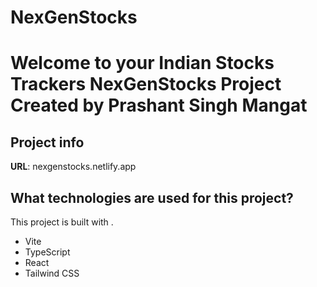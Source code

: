 # NexGenStocks


# Welcome to your Indian Stocks Trackers NexGenStocks Project Created by Prashant Singh Mangat

## Project info

**URL**: nexgenstocks.netlify.app

## What technologies are used for this project?

This project is built with .

- Vite
- TypeScript
- React
- Tailwind CSS

